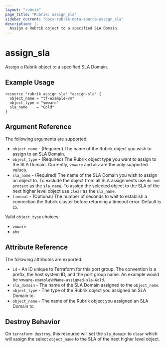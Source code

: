 ```yaml
---
layout: "rubrik"
page_title: "Rubrik: assign_sla"
sidebar_current: "docs-rubrik-data-source-assign_sla"
description: |-
  Assign a Rubrik object to a specified SLA Domain.
---
```


# assign\_sla

Assign a Rubrik object to a specified SLA Domain.

## Example Usage

```hcl
resource "rubrik_assign_sla" "assign-sla" {
  object_name = "tf-example-vm"
  object_type = "vmware"
  sla_name    = "Gold"
}
```

## Argument Reference

The following arguments are supported:

* `object_name` - (Required) The name of the Rubrik object you wish to assign to an SLA Domain.
* `object_type` - (Required) The Rubrik object type you want to assign to the SLA Domain. Currently, `vmware` and `ahv` are the only supported values.
* `sla_name` - (Required) The name of the SLA Domain you wish to assign an object to. To exclude the object from all SLA assignments use `do not protect` as the `sla_name`. To assign the selected object to the SLA of the next higher level object use `clear` as the `sla_name`.
* `timeout` - (Optional) The number of seconds to wait to establish a connection the Rubrik cluster before returning a timeout error. Default is `15`.

Valid `object_type` choices:

* `vmware`
* `ahv`

## Attribute Reference

The following attributes are exported:

* `id` - An ID unique to Terraform for this port group. The convention is a prefix, the host system ID, and the port group name. An example would be `vmware-exampleVMName-assigned-sla-Gold`.
* `sla_domain` - The name of the SLA Domain assigned to the `object_name`.
* `object_type` -  The type of the Rubrik object you assigned an SLA Domain to.
* `object_name` - The name of the Rubrik object you assigned an SLA Domain to.

## Destroy Behavior

On `terraform destroy`, this resource will set the `sla_domain` to `clear` which will assign the select `object_name` to the SLA of the next higher level object.